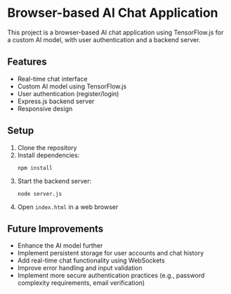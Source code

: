 
# Browser-based AI Chat Application

This project is a browser-based AI chat application using TensorFlow.js for a custom AI model, with user authentication and a backend server.

## Features

- Real-time chat interface
- Custom AI model using TensorFlow.js
- User authentication (register/login)
- Express.js backend server
- Responsive design

## Setup

1. Clone the repository
2. Install dependencies:
   ```
   npm install
   ```
3. Start the backend server:
   ```
   node server.js
   ```
4. Open `index.html` in a web browser

## Future Improvements

- Enhance the AI model further
- Implement persistent storage for user accounts and chat history
- Add real-time chat functionality using WebSockets
- Improve error handling and input validation
- Implement more secure authentication practices (e.g., password complexity requirements, email verification)

